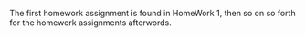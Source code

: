 The first homework assignment is found in HomeWork 1, then so on so forth for the homework assignments afterwords.
